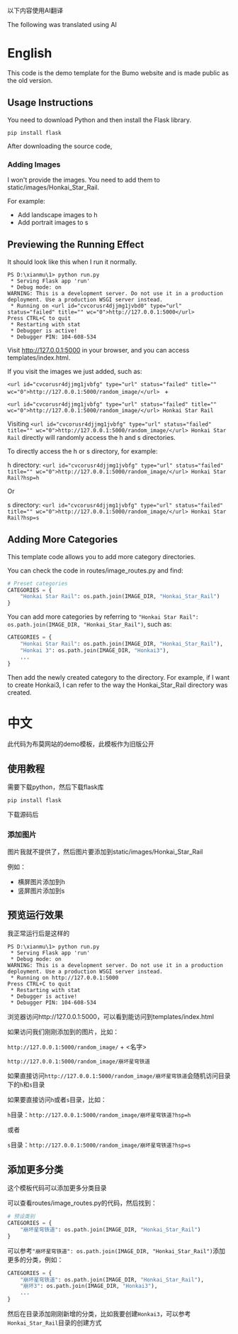 以下内容使用AI翻译

The following was translated using AI

# English
This code is the demo template for the Bumo website and is made public as the old version.

## Usage Instructions

You need to download Python and then install the Flask library.

```
pip install flask
```

After downloading the source code,

### Adding Images

I won't provide the images. You need to add them to static/images/Honkai_Star_Rail.

For example:
- Add landscape images to h
- Add portrait images to s

## Previewing the Running Effect

It should look like this when I run it normally.

```
PS D:\xianmu\1> python run.py
 * Serving Flask app 'run'
 * Debug mode: on
WARNING: This is a development server. Do not use it in a production deployment. Use a production WSGI server instead.
 * Running on <url id="cvcorusr4djjmg1jvbd0" type="url" status="failed" title="" wc="0">http://127.0.0.1:5000</url> 
Press CTRL+C to quit
 * Restarting with stat
 * Debugger is active!
 * Debugger PIN: 104-608-534
```

Visit <url id="cvcorusr4djjmg1jvbd0" type="url" status="failed" title="" wc="0">http://127.0.0.1:5000</url> in your browser, and you can access templates/index.html.

If you visit the images we just added, such as:

`<url id="cvcorusr4djjmg1jvbfg" type="url" status="failed" title="" wc="0">http://127.0.0.1:5000/random_image/</url> ` + <name>

`<url id="cvcorusr4djjmg1jvbfg" type="url" status="failed" title="" wc="0">http://127.0.0.1:5000/random_image/</url> Honkai Star Rail`

Visiting `<url id="cvcorusr4djjmg1jvbfg" type="url" status="failed" title="" wc="0">http://127.0.0.1:5000/random_image/</url> Honkai Star Rail` directly will randomly access the h and s directories.

To directly access the h or s directory, for example:

h directory: `<url id="cvcorusr4djjmg1jvbfg" type="url" status="failed" title="" wc="0">http://127.0.0.1:5000/random_image/</url> Honkai Star Rail?hsp=h`

Or

s directory: `<url id="cvcorusr4djjmg1jvbfg" type="url" status="failed" title="" wc="0">http://127.0.0.1:5000/random_image/</url> Honkai Star Rail?hsp=s`

## Adding More Categories

This template code allows you to add more category directories.

You can check the code in routes/image_routes.py and find:
```python
# Preset categories
CATEGORIES = {
    "Honkai Star Rail": os.path.join(IMAGE_DIR, "Honkai_Star_Rail")
}
```

You can add more categories by referring to `"Honkai Star Rail": os.path.join(IMAGE_DIR, "Honkai_Star_Rail")`, such as:

```python
CATEGORIES = {
    "Honkai Star Rail": os.path.join(IMAGE_DIR, "Honkai_Star_Rail"),
    "Honkai 3": os.path.join(IMAGE_DIR, "Honkai3"),
    ...
}
```

Then add the newly created category to the directory. For example, if I want to create Honkai3, I can refer to the way the Honkai_Star_Rail directory was created.

# 中文
此代码为布莫网站的demo模板，此模板作为旧版公开

## 使用教程

需要下载python，然后下载flask库

```
pip install flask
```

下载源码后

### 添加图片

图片我就不提供了，然后图片要添加到static/images/Honkai_Star_Rail

例如：
 - 横屏图片添加到h
 - 竖屏图片添加到s

## 预览运行效果

我正常运行后是这样的

```
PS D:\xianmu\1> python run.py
 * Serving Flask app 'run'
 * Debug mode: on
WARNING: This is a development server. Do not use it in a production deployment. Use a production WSGI server instead.
 * Running on http://127.0.0.1:5000
Press CTRL+C to quit
 * Restarting with stat
 * Debugger is active!
 * Debugger PIN: 104-608-534
```

浏览器访问http://127.0.0.1:5000，可以看到能访问到templates/index.html

如果访问我们刚刚添加到的图片，比如：

`http://127.0.0.1:5000/random_image/` + <名字>

`http://127.0.0.1:5000/random_image/崩坏星穹铁道`

如果直接访问`http://127.0.0.1:5000/random_image/崩坏星穹铁道`会随机访问目录下的`h`和`s`目录

如果要直接访问`h`或者`s`目录，比如：

`h`目录：`http://127.0.0.1:5000/random_image/崩坏星穹铁道?hsp=h`

或者

`s`目录：`http://127.0.0.1:5000/random_image/崩坏星穹铁道?hsp=s`

## 添加更多分类

这个模板代码可以添加更多分类目录

可以查看routes/image_routes.py的代码，然后找到：
```python
# 预设类别
CATEGORIES = {
    "崩坏星穹铁道": os.path.join(IMAGE_DIR, "Honkai_Star_Rail")
}
```

可以参考`"崩坏星穹铁道": os.path.join(IMAGE_DIR, "Honkai_Star_Rail")`添加更多的分类，例如：

```python
CATEGORIES = {
    "崩坏星穹铁道": os.path.join(IMAGE_DIR, "Honkai_Star_Rail"),
    "崩坏3": os.path.join(IMAGE_DIR, "Honkai3"),
    ...
}
```

然后在目录添加刚刚新增的分类，比如我要创建`Honkai3`，可以参考`Honkai_Star_Rail`目录的创建方式
